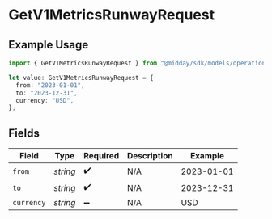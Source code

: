 # GetV1MetricsRunwayRequest

## Example Usage

```typescript
import { GetV1MetricsRunwayRequest } from "@midday/sdk/models/operations";

let value: GetV1MetricsRunwayRequest = {
  from: "2023-01-01",
  to: "2023-12-31",
  currency: "USD",
};
```

## Fields

| Field              | Type               | Required           | Description        | Example            |
| ------------------ | ------------------ | ------------------ | ------------------ | ------------------ |
| `from`             | *string*           | :heavy_check_mark: | N/A                | 2023-01-01         |
| `to`               | *string*           | :heavy_check_mark: | N/A                | 2023-12-31         |
| `currency`         | *string*           | :heavy_minus_sign: | N/A                | USD                |